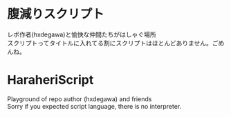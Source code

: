 # 腹減りスクリプト
レポ作者(hxdegawa)と愉快な仲間たちがはしゃぐ場所  
スクリプトってタイトルに入れてる割にスクリプトはほとんどありません。ごめんね。

# HaraheriScript

Playground of repo author (hxdegawa) and friends  
Sorry if you expected script language, there is no interpreter.

